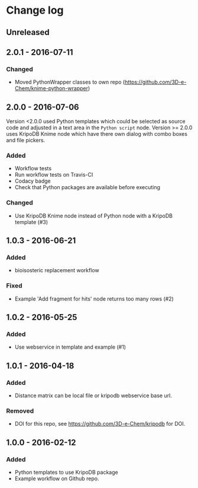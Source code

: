 # Change log

## Unreleased

## 2.0.1 - 2016-07-11

### Changed

* Moved PythonWrapper classes to own repo (https://github.com/3D-e-Chem/knime-python-wrapper)

## 2.0.0 - 2016-07-06

Version <2.0.0 used Python templates which could be selected as source code and adjusted in a text area in the `Python script` node.
Version >= 2.0.0 uses KripoDB Knime node which have there own dialog with combo boxes and file pickers.

### Added

* Workflow tests
* Run workflow tests on Travis-CI
* Codacy badge
* Check that Python packages are available before executing

### Changed

* Use KripoDB Knime node instead of Python node with a KripoDB template (#3)

## 1.0.3 - 2016-06-21

### Added

* bioisosteric replacement workflow

### Fixed

* Example 'Add fragment for hits' node returns too many rows (#2)

## 1.0.2 - 2016-05-25

### Added

* Use webservice in template and example (#1)

## 1.0.1 - 2016-04-18

### Added

* Distance matrix can be local file or kripodb webservice base url.

### Removed

* DOI for this repo, see https://github.com/3D-e-Chem/kripodb for DOI.

## 1.0.0 - 2016-02-12

### Added

* Python templates to use KripoDB package
* Example workflow on Github repo.
